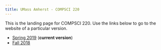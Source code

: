 ```yaml
---
title: UMass Amherst - COMPSCI 220
---
```


This is the landing page for COMPSCI 220. Use the links below to go to the
website of a particular version.

- [Spring 2019](/2019S) (**current version**)
- [Fall 2018](/2018F)

